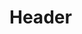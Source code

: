 <!-- TITLE: Principes De L'écrit -->
<!-- SUBTITLE: A quick summary of Principes De Lecrit -->

# Header